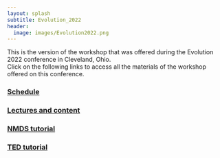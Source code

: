 ```yaml
---
layout: splash
subtitle: Evolution_2022
header:
  image: images/Evolution2022.png
---
```



This is the version of the workshop that was offered during the Evolution 2022 conference in Cleveland, Ohio.  
Click on the following links to access all the materials of the workshop offered on this conference.

### [Schedule](/evolution_2022/schedule.md)

### [Lectures and content](/evolution_2022/content.md)

### [NMDS tutorial](/evolution_2022/NMDS_tutorial.md)

### [TED tutorial](/evolution_2022/tutorial.md)

